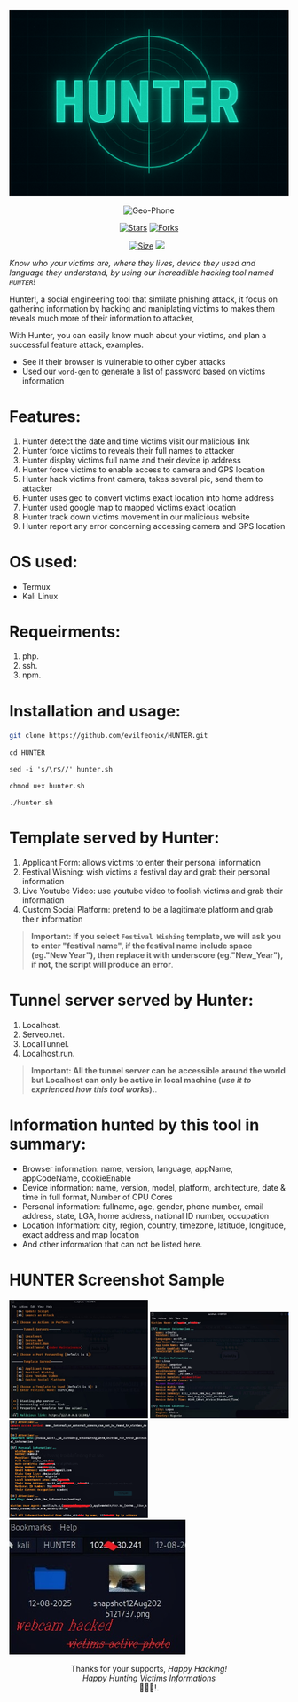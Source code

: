 <div align=center>

<a href="https://github.com/evilfeonix/HUNTER"><img src="hunter.png" alt="02" border="0" /></a> 

![Geo-Phone](https://img.shields.io/badge/version-v[1.0.6]-blue.svg) 

    
<a href="https://github.com/evilfeonix/HUNTER/stargazers/"><img title="Stars" src="https://img.shields.io/github/stars/evilfeonix/HUNTER?color=blue&style=flat-square"></a>
<a href="https://github.com/evilfeonix/HUNTER/network/members"><img title="Forks" src="https://img.shields.io/github/forks/evilfeonix/HUNTER?color=yellow&style=flat-square"></a>

<a href="https://github.com/evilfeonix/HUNTER/"><img title="Size" src="https://img.shields.io/github/repo-size/evilfeonix/HUNTER?style=flat-square&color=pink"></a>
<a href="https://github.com/evilfeonix/HUNTER/commit-activity"><img height="20" src="https://img.shields.io/badge/Maintained%3F-yes-green.svg"></a>&nbsp;&nbsp;
</div>

_Know who your victims are, where they lives, device they used and language they understand, by using our increadible hacking tool named `HUNTER`!_

Hunter!, a social engineering tool that similate phishing attack, it focus on gathering information by hacking and maniplating victims to makes them reveals much more of their information to attacker, 

With Hunter, you can easily know much about your victims, and plan a successful feature attack, examples.
- See if their browser is vulnerable to other cyber attacks
- Used our `word-gen` to generate a list of password based on victims information

# **Features**:
1. Hunter detect the date and time victims visit our malicious link
3. Hunter force victims to reveals their full names to attacker
2. Hunter display victims full name and their device ip address
3. Hunter force victims to enable access to camera and GPS location
4. Hunter hack victims front camera, takes several pic, send them to attacker 
5. Hunter uses geo to convert victims exact location into home address 
5. Hunter used google map to mapped victims exact location 
6. Hunter track down victims movement in our malicious website 
6. Hunter report any error concerning accessing camera and GPS location 


# **OS used**:
- Termux
- Kali Linux

# **Requeirments**:
1. php.
2. ssh.
3. npm.

# **Installation and usage**:
```bash
git clone https://github.com/evilfeonix/HUNTER.git
```
```
cd HUNTER
```
```
sed -i 's/\r$//' hunter.sh
```
```
chmod u+x hunter.sh
```
```
./hunter.sh
```

# **Template served by Hunter**:
1. Applicant Form: allows victims to enter their personal information
2. Festival Wishing: wish victims a festival day and grab their personal information
3. Live Youtube Video: use youtube video to foolish victims and grab their information
4. Custom Social Platform: pretend to be a lagitimate platform and grab their information

>**Important: If you select `Festival Wishing` template, we will ask you to enter "festival name", if the festival name include space (eg."New Year"), then replace it with underscore (eg."New_Year"), if not, the script will produce an error**.

# **Tunnel server served by Hunter**:
1. Localhost.
2. Serveo.net. 
3. LocalTunnel. 
4. Localhost.run.

>**Important: All the tunnel server can be accessible around the world but Localhost can only be active in local machine (_use it to exprienced how this tool works_).**.

# **Information hunted by this tool in summary**:
- Browser information: name, version, language, appName, appCodeName, cookieEnable
- Device information: name, version, model, platform, architecture, date & time in full format, Number of CPU Cores
- Personal information: fullname, age, gender, phone number, email address, state, LGA, home address, national ID number, occupation
- Location Information: city, region, country, timezone, latitude, longitude, exact address and map location 
- And other information that can not be listed here.

# HUNTER Screenshot Sample 

<img src="./sample.jpg" width="250" >
<img src="./info.jpg" width="250">
<img src="./personal-info.png" width="250">
<img src="./active-photo.jpg"> 

<div align=center>

Thanks for your supports, _Happy Hacking!_\
_Happy Hunting Victims Informations_\
🚀🚀🚀!.
</div>





